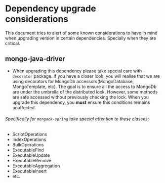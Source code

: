 # Dependency upgrade considerations
This document tries to alert of some known considerations to have in mind when upgrading version in certain dependencies. Specially when they are critical.


## mongo-java-driver
* When upgrading this dependency please take special care with `decorator` package. If you have a closer look, you will realise 
that we are using decorators for MongoDb accessors(MongoDatabase, MongoTemplate, etc). The goal is to ensure all the access to MongoDb
are under the umbrella of the distributed lock. However, some methods are safe accessed without previously checking the lock.
When you upgrade this dependency, you **must** ensure this conditions remains unaffected.

###### Specifically for `mongock-spring` take special attention to these classes:
- ScriptOperations
- IndexOperations
- BulkOperations
- ExecutableFind
- ExecutableUpdate
- ExecutableRemove
- ExecutableAggregation
- ExecutableInsert
- etc.
